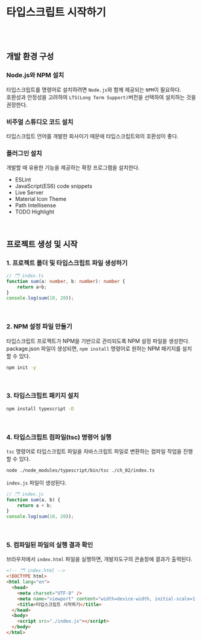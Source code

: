 # 타입스크립트 시작하기

<br/><br/>

## 개발 환경 구성
### Node.js와 NPM 설치
타입스크립트를 명령어로 설치하려면 `Node.js`와 함께 제공되는 `NPM`이 필요하다. <br/>
호환성과 안정성을 고려하여 `LTS(Long Term Support)`버전을 선택하여 설치하는 것을 권장한다.


### 비주얼 스튜디오 코드 설치
타입스크립트 언어를 개발한 회사이기 때문에 타입스크립트와의 호환성이 좋다.


### 플러그인 설치
개발할 때 유용한 기능을 제공하는 확장 프로그램을 설치한다.
- ESLint
- JavaScript(ES6) code snippets
- Live Server
- Material Icon Theme
- Path Intellisense
- TODO Highlight

<br/>

## 프로젝트 생성 및 시작
### 1. 프로젝트 폴더 및 타입스크립트 파일 생성하기
```typescript
// 🗂️ index.ts
function sum(a: number, b: number): number {
    return a+b;
}
console.log(sum(10, 20));
```

<br/>

### 2. NPM 설정 파일 만들기
타입스크립트 프로젝트가 NPM을 기반으로 관리되도록 NPM 설정 파일을 생성한다. <br/>
package.json 파일이 생성되면, `npm install` 명령어로 원하는 NPM 패키지를 설치할 수 있다.

```bash
npm init -y
```

<br/>

### 3. 타입스크립트 패키지 설치
```bash
npm install typescript -D
```

<br/>

### 4. 타입스크립트 컴파일(tsc) 명령어 실행
`tsc` 명령어로 타입스크립트 파일을 자바스크립트 파일로 변환하는 컴파일 작업을 진행할 수 있다. 
```bash
node ./node_modules/typescript/bin/tsc ./ch_02/index.ts 
```

`index.js` 파일이 생성된다.
```javascript
// 🗂️ index.js
function sum(a, b) {
    return a + b;
}
console.log(sum(10, 20));
```

<br/>

### 5. 컴파일된 파일의 실행 결과 확인
브라우저에서 `index.html` 파일을 실행하면, 개발자도구의 콘솔창에 결과가 출력된다.
```html
<!-- 🗂️ index.html -->
<!DOCTYPE html>
<html lang="en">
  <head>
    <meta charset="UTF-8" />
    <meta name="viewport" content="width=device-width, initial-scale=1.0" />
    <title>타입스크립트 시작하기</title>
  </head>
  <body>
    <script src="./index.js"></script>
  </body>
</html>
```